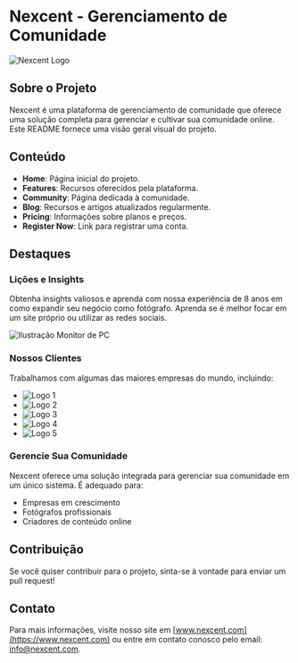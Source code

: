 # Nexcent - Gerenciamento de Comunidade

![Nexcent Logo](../../images/logo-nexcent.png)

## Sobre o Projeto

Nexcent é uma plataforma de gerenciamento de comunidade que oferece uma solução completa para gerenciar e cultivar sua comunidade online. Este README fornece uma visão geral visual do projeto.

## Conteúdo

- **Home**: Página inicial do projeto.
- **Features**: Recursos oferecidos pela plataforma.
- **Community**: Página dedicada à comunidade.
- **Blog**: Recursos e artigos atualizados regularmente.
- **Pricing**: Informações sobre planos e preços.
- **Register Now**: Link para registrar uma conta.

## Destaques

### Lições e Insights

Obtenha insights valiosos e aprenda com nossa experiência de 8 anos em como expandir seu negócio como fotógrafo. Aprenda se é melhor focar em um site próprio ou utilizar as redes sociais.

![Ilustração Monitor de PC](../../images/Illustration.png)

### Nossos Clientes

Trabalhamos com algumas das maiores empresas do mundo, incluindo:

- ![Logo 1](../../images/logo_1.png)
- ![Logo 2](../../images/logo_2.png)
- ![Logo 3](../../images/logo_3.png)
- ![Logo 4](../../images/logo_4.png)
- ![Logo 5](../../images/logo_5.png)

### Gerencie Sua Comunidade

Nexcent oferece uma solução integrada para gerenciar sua comunidade em um único sistema. É adequado para:

- Empresas em crescimento
- Fotógrafos profissionais
- Criadores de conteúdo online

## Contribuição

Se você quiser contribuir para o projeto, sinta-se à vontade para enviar um pull request!

## Contato

Para mais informações, visite nosso site em [www.nexcent.com](https://www.nexcent.com) ou entre em contato conosco pelo email: info@nexcent.com.

